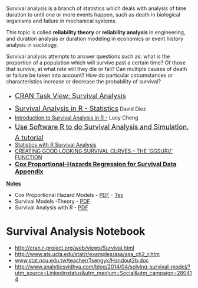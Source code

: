 <h3></h3>
Survival analysis is a branch of statistics which deals with analysis of time duration to until one or more events happen, such as death in biological organisms and failure in mechanical systems.

This topic is called <strong>reliability theory</strong> or <strong>reliability analysis</strong> in engineering, and duration analysis or duration modeling in economics or event history analysis in sociology.

Survival analysis attempts to answer questions such as: what is the proportion of a population which will survive past a certain time? Of those that survive, at what rate will they die or fail? Can multiple causes of death or failure be taken into account? How do particular circumstances or characteristics increase or decrease the probability of survival?
<ul>
	<li><a style="font-size:1.142857143rem;line-height:1.846153846;" href="http://cran.r-project.org/web/views/Survival.html">CRAN Task View: Survival Analysis</a></li>
	<li><a style="font-size:1.142857143rem;line-height:1.846153846;" href="http://anson.ucdavis.edu/~hiwang/teaching/10fall/R_tutorial%201.pdf">Survival Analysis in R - Statistics</a> David Diez</li>
	<li><a href="http://www.stat.ubc.ca/lib/FCKuserfiles/file/pdfslide-Lucy.pdf" target="_blank">Introduction to Survival Analysis in R -</a> Lucy Cheng</li>
	<li><a style="font-size:1.142857143rem;line-height:1.846153846;" href="http://www.ms.uky.edu/~mai/Rsurv.pdf">Use Software R to do Survival Analysis and Simulation. A tutorial</a></li>
	<li><a href="http://www.stat.ubc.ca/lib/FCKuserfiles/file/pdfslide-Lucy.pdf" target="_blank">Statistics with R Survival Analysis</a></li>
	<li><a href="http://www.r-statistics.com/2013/07/creating-good-looking-survival-curves-the-ggsurv-function/" target="_blank">CREATING GOOD LOOKING SURVIVAL CURVES – THE ‘GGSURV’ FUNCTION</a></li>
	<li>
<h3 style="display:inline !important;"><a href="http://cran.r-project.org/doc/contrib/Fox-Companion/appendix-cox-regression.pdf">Cox Proportional-Hazards Regression for Survival Data Appendix</a></h3>
</li>
</ul>
<span style="text-decoration:underline;"><strong>Notes</strong></span>
<ul>
	<li>Cox Proportional Hazard Models - <a href="https://dl.dropboxusercontent.com/u/6044937/RSTATS/Cox%20Proportional%20Hazard%20Models.pdf" target="_blank">PDF</a> - <a href="https://dl.dropboxusercontent.com/u/6044937/RSTATS/Cox%20Proportional%20Hazard%20Models.tex">Tex</a></li>
	<li>Survival Models -Theory - <a href="https://dl.dropboxusercontent.com/u/6044937/RSTATS/Survival%20Analysis/survivalanalysis.pdf" target="_blank">PDF</a></li>
	<li>Survival Analysis with R - <a href="https://dl.dropboxusercontent.com/u/6044937/RSTATS/Survival%20Analysis/survivalanalysis%20with%20R.pdf" target="_blank">PDF</a></li>
</ul>

Survival Analysis Notebook
====================
- http://cran.r-project.org/web/views/Survival.html
- http://www.ats.ucla.edu/stat/r/examples/asa/asa_ch2_r.htm
- www.stat.ncu.edu.tw/teacher/Tsengyk/Handout2b.doc
- http://www.analyticsvidhya.com/blog/2014/04/solving-survival-model/?utm_source=Linkedinstatus&utm_medium=Social&utm_campaign=280414
